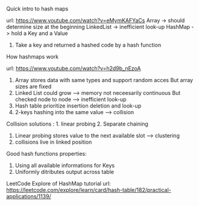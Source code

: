 
Quick intro to hash maps

url:
https://www.youtube.com/watch?v=eMymKAFYaCs
Array -> should determine size at the beginning
LinkedList -> inefficient look-up
HashMap -> hold a Key and a Value
1. Take a key and returned a hashed code by a hash function

How hashmaps work

url:
https://www.youtube.com/watch?v=h2d9b_nEzoA

1. Array stores data with same types and support random acces
	But array sizes are fixed
2. Linked List could grow --> memory not neceesarily continuous
	But checked node to node --> inefficient look-up
3. Hash table prioritize insertion deletion and look-up
4. 2-keys hashing into the same value --> collision

Collision solutions : 1. linear probing 2. Separate chaining

1. Linear probing stores value to the next available slot --> clustering
1. collisions live in linked position

Good hash functions properties:
1. Using all available informations for Keys
2. Uniformly ditributes output across table

LeetCode Explore of HashMap tutorial
url:
https://leetcode.com/explore/learn/card/hash-table/182/practical-applications/1139/
